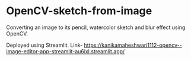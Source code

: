 # OpenCV-sketch-from-image
Converting an image to its pencil, watercolor sketch and blur effect using OpenCV.

Deployed using Streamlit.
Link- https://kanikamaheshwari1112-opencv--image-editor-app-streamlit-au6ixl.streamlit.app/
